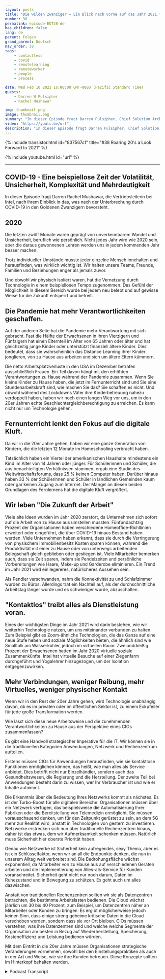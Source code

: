 ```yaml
---
layout: posts
title: "Die wilden Zwanziger – Ein Blick nach vorne auf das Jahr 2021."
number: 38
permalink: episode-EDT38-de
has_children: false
lang: de
parent: Folgen
grand_parent: Deutsch
nav_order: 38
tags:
    - contactless
    - covid
    - remotelearning
    - remoteworker
    - people
    - process

date: Wed Feb 10 2021 16:00:00 GMT-0800 (Pacific Standard Time)
guests:
    - Darren W Pulsipher
    - Rachel Mushawar

img: thumbnail.png
image: thumbnail.png
summary: "In dieser Episode fragt Darren Pulsipher, Chief Solution Architect bei Intel, Rachel Mushawar, VP of Sales bei Intel, nach ihrem Einblick, was die Zukunft der Goldenen Zwanziger nach der Unterbrechung durch COVID-19 bereithält."
video: "https://youtu.be/url"
description: "In dieser Episode fragt Darren Pulsipher, Chief Solution Architect bei Intel, Rachel Mushawar, VP of Sales bei Intel, nach ihrem Einblick, was die Zukunft der Goldenen Zwanziger nach der Unterbrechung durch COVID-19 bereithält."
---
```


<div>
{% include transistor.html id="837567c1" title="#38 Roaring 20's a Look Forward to 2021" %}

{% include youtube.html id="url" %}
</div>

---

## COVID-19 - Eine beispiellose Zeit der Volatilität, Unsicherheit, Komplexität und Mehrdeutigkeit

In dieser Episode fragt Darren Rachel Mushawar, die Vertriebsleiterin bei Intel, nach ihrem Einblick in das, was nach der Unterbrechung durch COVID-19 in den Goldenen Zwanzigern bevorsteht.

## 2020

Die letzten zwölf Monate waren geprägt von unverkennbarem Wandel und Unsicherheit, beruflich wie persönlich. Nicht jedes Jahr wird wie 2020 sein, aber die daraus gewonnenen Lehren werden uns in jedem kommenden Jahr besser machen.

Trotz individueller Umstände musste jeder einzelne Mensch innehalten und herausfinden, was wirklich wichtig ist. Wir halten unsere Teams, Freunde, Familien und Beziehungen enger als jemals zuvor.

Und obwohl wir physisch isoliert waren, hat die Vernetzung durch Technologie in einem beispiellosen Tempo zugenommen. Das Gefühl der Möglichkeit in diesem Bereich wurde bei jedem neu belebt und auf gewisse Weise für die Zukunft entsperrt und befreit.

## Die Pandemie hat mehr Verantwortlichkeiten geschaffen.

Auf der anderen Seite hat die Pandemie mehr Verantwortung mit sich gebracht. Fast die Hälfte der Erwachsenen in ihren Vierzigern und Fünfzigern hat einen Elternteil im Alter von 65 Jahren oder älter und hat gleichzeitig junge Kinder oder unterstützt finanziell ältere Kinder. Dies bedeutet, dass sie wahrscheinlich das Distance Learning ihrer Kinder jonglieren, von zu Hause aus arbeiten und sich um ältere Eltern kümmern.

Die netto Arbeitsplatzverluste in den USA im Dezember betrafen ausschließlich Frauen. Ein Teil davon hängt mit den erhöhten Verantwortungen zu Hause während der Pandemie zusammen. Wenn Sie kleine Kinder zu Hause haben, die jetzt im Fernunterricht sind und Sie eine Stundenarbeitskraft sind, wie machen Sie das? Sie schaffen es nicht. Und obwohl während des Lockdowns Väter ihre Kinderbetreuung nahezu verdoppelt haben, haben wir noch einen langen Weg vor uns, um in den 20er Jahren echte Geschlechtergleichberechtigung zu erreichen. Es kann nicht nur um Technologie gehen.

## Fernunterricht lenkt den Fokus auf die digitale Kluft.

Da wir in die 20er Jahre gehen, haben wir eine ganze Generation von Kindern, die die letzten 12 Monate im Homeschooling verbracht haben.

Tatsächlich haben ein Viertel der amerikanischen Haushalte mindestens ein Kind im Alter von 14 Jahren oder jünger. Für Schülerinnen und Schüler, die aus benachteiligten Verhältnissen stammen, ergab eine Studie des Weltwirtschaftsforums, dass 25 % keinen Computer haben. Darüber hinaus haben 33 % der Schülerinnen und Schüler in ländlichen Gemeinden kaum oder gar keinen Zugang zum Internet. Der Mangel an diesen beiden Grundlagen des Fernlernens hat die digitale Kluft vergrößert.

## Wir leben "Die Zukunft der Arbeit"

Viele alte Ideen wurden im Jahr 2020 zerstört, da Unternehmen sich sofort auf die Arbeit von zu Hause aus umstellen mussten. Fünfundachtzig Prozent der Organisationen haben verschiedene Homeoffice-Richtlinien erweitert oder eingeführt, die über COVID-19 hinaus Bestand haben werden. Viele Unternehmen haben erkannt, dass sie durch die Verringerung von physischem Immobilienbesitz Kosten sparen können, während die Produktivität mit einer zu Hause oder von unterwegs arbeitenden Belegschaft gleich geblieben oder gestiegen ist. Viele Mitarbeiter bemerken auch, dass sie Zeit sparen, indem sie Pendelzeiten und persönliche Vorbereitungen wie Haare, Make-up und Garderobe eliminieren. Ein Trend im Jahr 2021 wird ein legereres, natürlicheres Aussehen sein.

Als Pendler verschwanden, nahm die Konnektivität zu und Schlafzimmer wurden zu Büros. Allerdings trat ein Nachteil auf, als der durchschnittliche Arbeitstag länger wurde und es schwieriger wurde, abzuschalten.

## "Kontaktlos" treibt alles als Dienstleistung voran.

Eines der wichtigsten Dinge im Jahr 2021 wird darin bestehen, wie wir weiterhin Technologie nutzen, um uns miteinander verbunden zu halten. Zum Beispiel gibt es Zoom-ähnliche Technologien, die das Ganze auf eine neue Stufe heben und soziale Möglichkeiten bieten, die ähnlich sind wie Smalltalk am Wasserkühler, jedoch im virtuellen Raum. Zweiunddreißig Prozent der Erwachsenen hatten im Jahr 2020 virtuelle soziale Zusammenkünfte. Intel hat virtuelle Besuche auf einer Ziegenfarm durchgeführt und Yogalehrer hinzugezogen, um der Isolation entgegenzuwirken.

## Mehr Verbindungen, weniger Reibung, mehr Virtuelles, weniger physischer Kontakt

Wenn wir in den Rest der 20er Jahre gehen, wird Technologie unabhängig davon, ob es im privaten oder im öffentlichen Sektor ist, zu einem Eckpfeiler für jede große Transformation werden.

Wie lässt sich diese neue Arbeitsweise und die zunehmenden Verantwortlichkeiten zu Hause aus der Perspektive eines CIOs zusammenfassen?

Es gibt eine Handvoll strategischer Imperative für die IT. Wir können sie in die traditionellen Kategorien Anwendungen, Netzwerk und Rechenzentrum aufteilen.

Erstens müssen CIOs für Anwendungen herausfinden, wie sie kontaktlose Funktionen ermöglichen können, das heißt, wie man alles als Service anbietet. Dies betrifft nicht nur Einzelhändler, sondern auch das Gesundheitswesen, die Regierung und die Herstellung. Der zweite Teil bei Anwendungen besteht darin zu wissen, wer Ihr Verbraucher ist und wie er Inhalte aufnimmt.

Die Erkenntnis über die Bedeutung Ihres Netzwerks kommt als nächstes. Es ist der Turbo-Boost für alle digitalen Bereiche. Organisationen müssen über ein Netzwerk verfügen, das beispielsweise die Automatisierung Ihrer Fabriken oder die Bereitstellung von Telemedizin ermöglicht. Sie müssen vorausschauend denken, um für den Zeitpunkt gerüstet zu sein, an dem 5G mehr zur Realität wird, anstatt in Technologien von gestern zu investieren. Netzwerke erstrecken sich nun über traditionelle Rechenzentren hinaus, daher ist das etwas, dem wir Aufmerksamkeit schenken müssen. Natürlich muss Sicherheit hier oberste Priorität haben.

Genau wie Netzwerke ist Sicherheit kein aufregendes, sexy Thema, aber es ist ein Schlüsselfaktor, wenn wir an all die Endpunkte denken, die nun in unserem Alltag weit verbreitet sind. Die Bedrohungsfläche wächst exponentiell, da Mitarbeiter von zu Hause aus auf verschiedenen Geräten arbeiten und die Implementierung von Alles-als-Service für Kunden voranschreitet. Sicherheit geht nicht nur noch darum, Daten im Ruhezustand und in Bewegung zu schützen. Es geht auch um alles dazwischen.

Anstatt von traditionellen Rechenzentren sollten wir sie als Datenzentren betrachten, die bestimmte Arbeitslasten bedienen. Die Cloud wächst jährlich um 30 bis 40 Prozent, zum Beispiel, um Datenzentren näher an Mitarbeiter oder Kunden zu bringen. Es ergibt möglicherweise jedoch keinen Sinn, dass einige streng geheime kritische Daten in die Cloud verschoben werden, sondern dass sie vor Ort bleiben. CIOs müssen verstehen, was ihre Datenzentren sind und welche welche Segmente der Organisation am besten in Bezug auf Wiederherstellung, Speicherung, Kosteneffizienz und Leistung bedienen würden.

Mit dem Eintritt in die 20er Jahre müssen Organisationen strategische Veränderungen vornehmen, sowohl bei den Einstellungspraktiken als auch in der Art und Weise, wie sie ihre Kunden betreuen. Diese Konzepte sollten im Hinterkopf behalten werden.



<details>
<summary> Podcast Transcript </summary>

<p></p>

</details>
